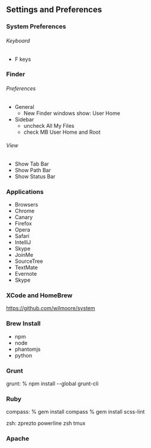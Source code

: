 ## Settings and Preferences

### System Preferences

###### Keyboard 
- F keys

### Finder

###### Preferences
- General
  + New Finder windows show: User Home
- Sidebar
  + uncheck All My Files
  + check MB User Home and Root

###### View
- Show Tab Bar
- Show Path Bar
- Show Status Bar


### Applications
- Browsers
- Chrome
- Canary
- Firefox
- Opera
- Safari
- IntelliJ
- Skype
- JoinMe
- SourceTree
- TextMate
- Evernote
- Skype


### XCode and HomeBrew
https://github.com/wilmoore/system

### Brew Install
- npm
- node
- phantomjs
- python

### Grunt

grunt: % npm install --global grunt-cli

### Ruby
compass: % gem install compass
% gem install scss-lint

zsh:
zprezto
powerline zsh
tmux

### Apache
